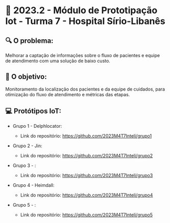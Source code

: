 # 🙋‍ 2023.2 - Módulo de Prototipação Iot - Turma 7 - Hospital Sírio-Libanês

## :mag: O problema:

Melhorar a captação de informações sobre o fluxo de pacientes e equipe de atendimento com uma solução de baixo custo.

## :dart: O objetivo:

Monitoramento da localização dos pacientes e da equipe de cuidados, para otimização do fluxo de atendimento e métricas das etapas.

## :computer: Protótipos IoT:

- Grupo 1 - Delphlocator:
  - Link do repositório: https://github.com/2023M4T7Inteli/grupo1

- Grupo 2 - Jin:
  - Link do repositório: https://github.com/2023M4T7Inteli/grupo2
  
- Grupo 3 - :
  - Link do repositório: https://github.com/2023M4T7Inteli/grupo3
  
- Grupo 4 - Heimdall: 
  - Link do repositório: https://github.com/2023M4T7Inteli/grupo4
  
- Grupo 5 - :
  - Link do repositório: https://github.com/2023M4T7Inteli/grupo5
